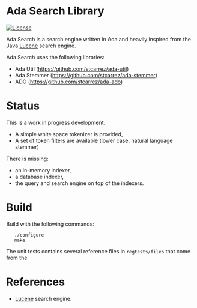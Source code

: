 # Ada Search Library

[![License](https://img.shields.io/badge/license-APACHE2-blue.svg)](LICENSE)

Ada Search is a search engine written in Ada and heavily inspired from the Java
[Lucene](https://lucene.apache.org) search engine.

Ada Search uses the following libraries:

* Ada Util      (https://github.com/stcarrez/ada-util)
* Ada Stemmer   (https://github.com/stcarrez/ada-stemmer)
* ADO           (https://github.com/stcarrez/ada-ado)

# Status

This is a work in progress development.

* A simple white space tokenizer is provided,
* A set of token filters are available (lower case, natural language stemmer)

There is missing:

* an in-memory indexer,
* a database indexer,
* the query and search engine on top of the indexers.


# Build

Build with the following commands:
```
   ./configure
   make
```

The unit tests contains several reference files in `regtests/files` that come from the


# References

* [Lucene](https://lucene.apache.org) search engine.
